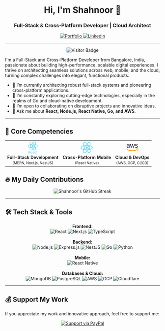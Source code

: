 <h1 align="center">Hi, I'm Shahnoor 👋</h1>
<h3 align="center">Full-Stack & Cross-Platform Developer | Cloud Architect</h3>

<p align="center">
  <a href="https://shahnoor.netlify.app/" target="_blank">
    <img src="https://img.shields.io/badge/Portfolio-000000?style=for-the-badge&logo=About.me&logoColor=white" alt="Portfolio"/>
  </a>
  <a href="https://www.linkedin.com/in/shahnoor-mujawar-3960052a1/" target="_blank">
    <img src="https://img.shields.io/badge/LinkedIn-0A66C2?style=for-the-badge&logo=linkedin&logoColor=white" alt="LinkedIn"/>
  </a>
</p>

---

<p align="center">
  <img src="https://visitor-badge.laobi.icu/badge?page_id=shahnoorgit" alt="Visitor Badge"/>
</p>

I'm a Full-Stack and Cross-Platform Developer from Bangalore, India, passionate about building high-performance, scalable digital experiences. I thrive on architecting seamless solutions across web, mobile, and the cloud, turning complex challenges into elegant, functional products.

- 🔭 I’m currently architecting robust full-stack systems and pioneering cross-platform applications.
- 🌱 I’m constantly exploring cutting-edge technologies, especially in the realms of Go and cloud-native development.
- 🤝 I’m open to collaborating on disruptive projects and innovative ideas.
- 💬 Ask me about **React, Node.js, React Native, Go, and AWS**.

---

## 🚀 Core Competencies

<table align="center">
  <tr>
    <td align="center">
      <img src="https://raw.githubusercontent.com/devicons/devicon/master/icons/react/react-original-wordmark.svg" alt="React" width="40" height="40"/>
      <br><strong>Full-Stack Development</strong>
      <br><small>(MERN, Next.js, NestJS)</small>
    </td>
    <td align="center">
      <img src="https://raw.githubusercontent.com/devicons/devicon/master/icons/react/react-original.svg" alt="React Native" width="40" height="40"/>
      <br><strong>Cross-Platform Mobile</strong>
      <br><small>(React Native)</small>
    </td>
    <td align="center">
      <img src="https://raw.githubusercontent.com/devicons/devicon/master/icons/amazonwebservices/amazonwebservices-original-wordmark.svg" alt="AWS" width="40" height="40"/>
      <br><strong>Cloud & DevOps</strong>
      <br><small>(AWS, GCP, CI/CD)</small>
    </td>
  </tr>
</table>

## 🔥 My Daily Contributions

<p align="center">
  <img src="https://github-readme-streak-stats.herokuapp.com/?user=Shahnoorgit&theme=vue-dark&hide_border=true" alt="Shahnoor's GitHub Streak" />
</p>

---

## 🛠️ Tech Stack & Tools

<p align="center">
  <strong>Frontend:</strong><br>
  <img src="https://img.shields.io/badge/React-20232A?style=for-the-badge&logo=react&logoColor=61DAFB" alt="React"/>
  <img src="https://img.shields.io/badge/Next.js-000000?style=for-the-badge&logo=next.js&logoColor=white" alt="Next.js"/>
  <img src="https://img.shields.io/badge/TypeScript-3178C6?style=for-the-badge&logo=typescript&logoColor=white" alt="TypeScript"/>
  <br><br>
  <strong>Backend:</strong><br>
  <img src="https://img.shields.io/badge/Node.js-339933?style=for-the-badge&logo=nodedotjs&logoColor=white" alt="Node.js"/>
  <img src="https://img.shields.io/badge/Express.js-404D59?style=for-the-badge" alt="Express.js"/>
  <img src="https://img.shields.io/badge/NestJS-E0234E?style=for-the-badge&logo=nestjs&logoColor=white" alt="NestJS"/>
  <img src="https://img.shields.io/badge/Go-00ADD8?style=for-the-badge&logo=go&logoColor=white" alt="Go"/>
  <img src="https://img.shields.io/badge/Python-3776AB?style=for-the-badge&logo=python&logoColor=white" alt="Python"/>
  <br><br>
  <strong>Mobile:</strong><br>
  <img src="https://img.shields.io/badge/React%20Native-20232A?style=for-the-badge&logo=react&logoColor=61DAFB" alt="React Native"/>
  <br><br>
  <strong>Databases & Cloud:</strong><br>
  <img src="https://img.shields.io/badge/MongoDB-47A248?style=for-the-badge&logo=mongodb&logoColor=white" alt="MongoDB"/>
  <img src="https://img.shields.io/badge/PostgreSQL-336791?style=for-the-badge&logo=postgresql&logoColor=white" alt="PostgreSQL"/>
  <img src="https://img.shields.io/badge/AWS-232F3E?style=for-the-badge&logo=amazon-aws&logoColor=white" alt="AWS"/>
  <img src="https://img.shields.io/badge/Google%20Cloud-4285F4?style=for-the-badge&logo=google-cloud&logoColor=white" alt="GCP"/>
  <img src="https://img.shields.io/badge/Cloudflare-F38020?style=for-the-badge&logo=cloudflare&logoColor=white" alt="Cloudflare"/>
</p>

---

## 💰 Support My Work

If you appreciate my work and innovative approach, feel free to support me:

<p align="center">
  <a href="https://paypal.me/Shahnoormujawar@gmail.com" target="_blank">
    <img src="https://img.shields.io/badge/PayPal-00457C?style=for-the-badge&logo=paypal&logoColor=white" alt="Support via PayPal"/>
  </a>
</p>

